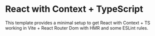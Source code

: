 # React with Context + TypeScript

This template provides a minimal setup to get React with Context + TS working in Vite + React Router Dom with HMR and some ESLint rules.
